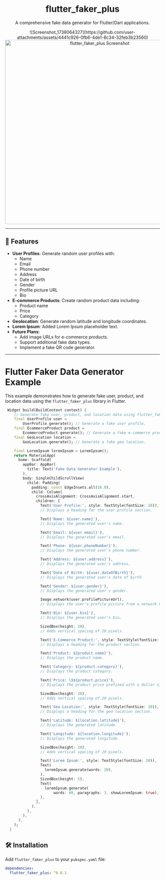 <div align="center">
  <h1>flutter_faker_plus</h1>   
  <p>A comprehensive fake data generator for Flutter/Dart applications.</p>![Screenshot_1738064327](https://github.com/user-attachments/assets/4441c926-0fb6-4de1-8c34-32feb3b23560)

  <img src="https://github.com/user-attachments/assets/2ae53583-2c76-4ebd-9747-e6271fb54949" alt="flutter_faker_plus Screenshot" width="600"/>
</div>

---

## 🚀 Features

- **User Profiles**: Generate random user profiles with:
  - Name
  - Email
  - Phone number
  - Address
  - Date of birth
  - Gender
  - Profile picture URL
  - Bio
- **E-commerce Products**: Create random product data including:
  - Product name
  - Price
  - Category
- **Geolocation**: Generate random latitude and longitude coordinates.
- **Lorem Ipsum**: Added Lorem Ipsum placeholder text.
- **Future Plans**:
  - Add image URLs for e-commerce products.
  - Support additional fake data types.
  - Implement a fake QR code generator.

---

# Flutter Faker Data Generator Example

This example demonstrates how to generate fake user, product, and location data using the `flutter_faker_plus` library in Flutter.

```dart
 Widget build(BuildContext context) {
    // Generate fake user, product, and location data using flutter_faker_plus.
    final UserProfile user =
        UserProfile.generate(); // Generate a fake user profile.
    final EcommerceProduct product =
        EcommerceProduct.generate(); // Generate a fake e-commerce product.
    final GeoLocation location =
        GeoLocation.generate(); // Generate a fake geo-location.

    final LoremIpsum loremIpsum = LoremIpsum();
    return MaterialApp(
      home: Scaffold(
        appBar: AppBar(
          title: Text('Fake Data Generator Example'),
        ),
        body: SingleChildScrollView(
          child: Padding(
            padding: const EdgeInsets.all(16.0),
            child: Column(
              crossAxisAlignment: CrossAxisAlignment.start,
              children: [
                Text('User Profile:', style: TextStyle(fontSize: 20)),
                // Displays a heading for the user profile section.

                Text('Name: ${user.name}'),
                // Displays the generated user's name.

                Text('Email: ${user.email}'),
                // Displays the generated user's email.

                Text('Phone: ${user.phoneNumber}'),
                // Displays the generated user's phone number.

                Text('Address: ${user.address}'),
                // Displays the generated user's address.

                Text('Date of Birth: ${user.dateOfBirth}'),
                // Displays the generated user's date of birth.

                Text('Gender: ${user.gender}'),
                // Displays the generated user's gender.

                Image.network(user.profilePictureUrl),
                // Displays the user's profile picture from a network URL.

                Text('Bio: ${user.bio}'),
                // Displays the generated user's bio.

                SizedBox(height: 20),
                // Adds vertical spacing of 20 pixels.

                Text('E-Commerce Product:', style: TextStyle(fontSize: 20)),
                // Displays a heading for the product section.

                Text('Product: ${product.name}'),
                // Displays the product name.

                Text('Category: ${product.category}'),
                // Displays the product category.

                Text('Price: \$${product.price}'),
                // Displays the product price prefixed with a dollar sign.

                SizedBox(height: 20),
                // Adds vertical spacing of 20 pixels.

                Text('Geo-Location:', style: TextStyle(fontSize: 20)),
                // Displays a heading for the geo-location section.

                Text('Latitude: ${location.latitude}'),
                // Displays the generated latitude.

                Text('Longitude: ${location.longitude}'),
                // Displays the generated longitude.

                SizedBox(height: 20),
                // Adds vertical spacing of 20 pixels.

                Text('Lorem Ipsum:', style: TextStyle(fontSize: 20)),
                Text(
                  loremIpsum.generate(words: 20),
                ),
                SizedBox(height: 5),
                Text(
                  loremIpsum.generate(
                      words: 60, paragraphs: 3, showLoremIpsum: true),
                ),
              ],
            ),
          ),
        ),
      ),
    );
  }
```

## 🛠 Installation

Add `flutter_faker_plus` to your `pubspec.yaml` file:
```yaml
dependencies:
  flutter_faker_plus: ^0.0.1
